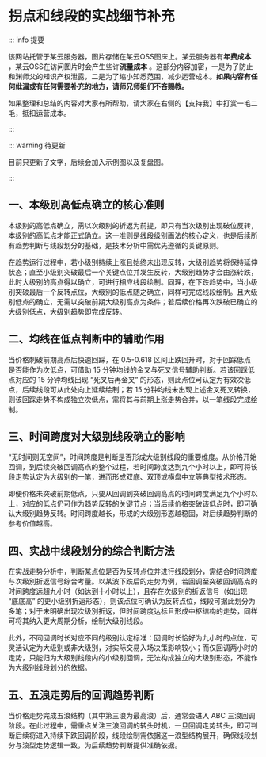 # 拐点和线段的实战细节补充

::: info 提要

该网站托管于某云服务器，图片存储在某云OSS图床上。某云服务器有**年费成本** ，某云OSS在访问图片时会产生些许**流量成本** 。这部分内容加密，一是为了防止和渊师父的知识产权泄露，二是为了缩小知悉范围，减少运营成本。**如果内容有任何纰漏或有任何需要补充的地方，请师兄师姐们不吝赐教。**

如果整理和总结的内容对大家有所帮助，请大家在右侧的【支持我】中打赏一毛二毛，抵扣运营成本。

:::

::: warning 待更新

目前只更新了文字，后续会加入示例图以及复盘图。

:::

## 一、本级別高低点确立的核心准则

本级别的高低点确立，需以次级别的折返为前提，即只有当次级別出现破位反转，本级别的高低点才能正式确立。这一准则是线段级别画法的核心定义，也是后续所有趋势判断与线段划分的基础，是技术分析中需优先遵循的关键原则。



在趋势运行过程中，若小级别持续上涨且始终未出现反转，大级别趋势将保持延伸状态；直至小级别突破最后一个关键点位并发生反转，大级别趋势才会由涨转跌，此时大级别的高点得以确立，可进行相应线段绘制。同理，在下跌趋势中，当小级别突破最后一个反转点位，大级别的低点随之确立，同样可完成线段绘制。且大级别低点的确立，无需以突破前期大级别高点为条件；若后续价格再次跌破已确立的大级别低点，大级别趋势即完成反转。

## 二、均线在低点判断中的辅助作用

当价格刺破前期高点后快速回踩，在 0.5-0.618 区间止跌回升时，对于回踩低点是否能作为次低点，可借助 15 分钟均线的金叉与死叉信号辅助判断。若该回踩低点对应的 15 分钟均线出现 “死叉后再金叉” 的形态，则此点位可认定为有效次低点，后续线段可从此处向上延续绘制；若 15 分钟均线未出现上述金叉死叉转换，则该回踩走势不构成独立次低点，需将其与前期上涨走势合并，以一笔线段完成绘制。

## 三、时间跨度对大级别线段确立的影响

“无时间则无空间”，时间跨度是判断是否形成大级别线段的重要维度。从价格开始回调，到后续突破回调高点的整个过程，若时间跨度达到九个小时以上，即可将该段走势认定为大级别的一笔，进而形成双底、双顶或横盘中立等典型技术形态。



即便价格未突破前期低点，只要从回调到突破回调高点的时间跨度满足九个小时以上，对应的低点仍可作为趋势反转的关键节点；当后续价格突破该低点时，即可确认大级别趋势反转。时间跨度越长，形成的大级别形态越稳固，对后续趋势判断的参考价值越高。

## 四、实战中线段划分的综合判断方法

在实战走势分析中，判断某点位是否为反转点位并进行线段划分，需结合时间跨度与次级別折返信号综合考量。以某波下跌后的走势为例，若回调至突破回调高点的时间跨度远超九小时（如达到十小时以上），且存在次级别的折返信号（如出现 “底底高” 的更小级别折返形态），则该点位可确认为反转点位，线段可据此划分为多笔；对于未明确出现次级別折返，但时间跨度达标且形成中枢结构的走势，同样可将其纳入更大周期分析，绘制大级别线段。



此外，不同回调时长对应不同的级别认定标准：回调时长恰好为九小时的点位，可灵活认定为大级别或非大级别，对实际交易入场决策影响较小；而仅回调两小时的走势，只能归为大级别线段内的小级别回调，无法构成独立的大级别形态，不能作为大级别线段划分的依据。

## 五、五浪走势后的回调趋势判断

当价格走势完成五浪结构（其中第三浪为最高浪）后，通常会进入 ABC 三浪回调阶段。在此过程中，需重点关注三浪回调的转头时机，一旦回调走势转头，即可判断后续将进入持续下跌回调阶段，线段绘制需依据这一浪型结构展开，确保线段划分与浪型走势逻辑一致，为后续趋势判断提供准确依据。

<!-- 总结成文章形式，分章节，然后用严肃方式去总结，不要说作者指出，视频指出。章节标题不要有很浓的ai味儿。 -->